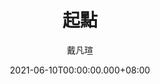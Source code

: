---
issue: 432
title: 起點
author: 戴凡瑄
date: 2021-06-10T00:00:00.000+08:00
topic: 生活
difficulty: 1
wikidata: Q131449286
wikidata_link: https://www.wikidata.org/wiki/Q131449286
---